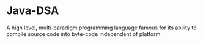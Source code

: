 # Java-DSA
A high level, multi-paradigm programming language famous for its ability to compile source code into byte-code independent of platform.
